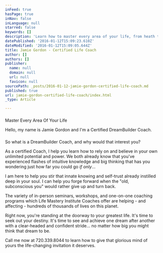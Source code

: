 ```yaml
---
inFeed: true
hasPage: true
inNav: false
inLanguage: null
starred: false
keywords: []
description: 'Learn how to master every area of your life, from heath to fitness to your own personal and professional goals.'
datePublished: '2016-01-12T15:09:23.610Z'
dateModified: '2016-01-12T15:09:05.644Z'
title: Jamie Gordon - Certified Life Coach
author: []
authors: []
publisher:
  name: null
  domain: null
  url: null
  favicon: null
sourcePath: _posts/2016-01-12-jamie-gordon-certified-life-coach.md
published: true
url: jamie-gordon-certified-life-coach/index.html
_type: Article

---
```

### 

Master Every Area Of Your Life

Hello, my name is Jamie Gordon and I'm a Certified DreamBuilder Coach.

### 

So what is a DreamBuilder Coach, and why would that interest you?

As a certified Coach, I help you learn how to rely on and believe in your own unlimited potential and power. We both already know that you've experienced flashes of intuitive knowledge and big thinking that has you wondering just how far you could go _if only_...

I am here to help you stir that innate knowing and self-trust already instilled deep in your soul. I can help you forge forward when the "old, subconscious you" would rather give up and turn back.

The variety of in-person seminars, workshops, and one-on-one coaching programs which Life Mastery Institute Coaches offer are helping - and affecting - hundreds of thousands of lives on this planet.

Right now, you're standing at the doorway to your greatest life. It's time to seek out your destiny. It's time to see and achieve one dream after another with a clear-headed and confident stride... no matter how big you might think that dream to be.

Call me now at 720.339.8044 to learn how to give that glorious mind of yours the life-changing invitation it deserves.
